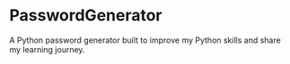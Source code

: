 # PasswordGenerator
A Python password generator built to improve my Python skills and share my learning journey.
